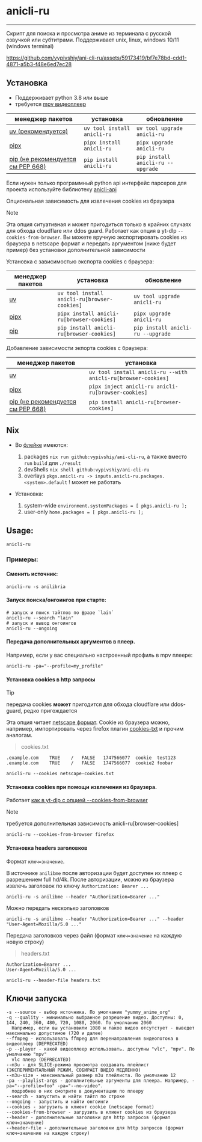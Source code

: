 # anicli-ru

---

Скрипт для поиска и просмотра аниме из терминала с русской озвучкой или субтитрами.
Поддерживает unix, linux, windows 10/11 (windows terminal)

https://github.com/vypivshiy/ani-cli-ru/assets/59173419/bf7e78bd-cdd1-4871-a5b3-f48e6ed7ec28

## Установка

- Поддерживает python 3.8 или выше
- требуется [mpv видеоплеер](https://github.com/mpv-player/mpv)

| менеджер пакетов                                                       | установка                   | обновление                        |
|------------------------------------------------------------------------|-----------------------------|-----------------------------------|
| [uv (рекомендуется)](https://docs.astral.sh/uv/#installation)          | `uv tool install anicli-ru` | `uv tool upgrade anicli-ru`       |
| [pipx](https://pipx.pypa.io/stable/installation/)                      | `pipx install anicli-ru`    | `pipx upgrade anicli-ru`          |
| [pip (не рекомендуется см PEP 668)](https://peps.python.org/pep-0668/) | `pip install anicli-ru`     | `pip install anicli-ru --upgrade` |

Если нужен только программный python api интерфейс парсеров для проекта используйте библиотеку [anicli-api](https://github.com/vypivshiy/anicli-api)

Опциональная зависимость для извлечения cookies из браузера

>[!note]
> 
> Эта опция ситуативная и может пригодиться только в крайних случаях для обхода cloudflare или ddos guard.
> Работает как опция в yt-dlp `--cookies-from-browser`.
> Вы можете вручную экспортировать cookies из браузера в netscape формат и передать аргументом (ниже будет пример) без установки дополнительной зависимости

Установка с зависимостью экспорта cookies с браузера:

| менеджер пакетов                                  | установка                                    | обновление                        |
|---------------------------------------------------|----------------------------------------------|-----------------------------------|
| [uv](https://docs.astral.sh/uv/#installation)     | `uv tool install anicli-ru[browser-cookies]` | `uv tool upgrade anicli-ru`       |
| [pipx](https://pipx.pypa.io/stable/installation/) | `pipx install anicli-ru[browser-cookies] `   | `pipx upgrade anicli-ru`          |
| [pip](https://peps.python.org/pep-0668/)          | `pip install anicli-ru[browser-cookies] `    | `pip install anicli-ru --upgrade` |


Добавление зависимости экпорта cookies с браузера:

| менеджер пакетов                                                       | установка                                                     |
|------------------------------------------------------------------------|---------------------------------------------------------------|
| [uv](https://docs.astral.sh/uv/#installation)                          | `uv tool install anicli-ru --with anicli-ru[browser-cookies]` |
| [pipx](https://pipx.pypa.io/stable/installation/)                      | `pipx inject anicli-ru anicli-ru[browser-cookies] `           | 
| [pip (не рекомендуется см PEP 668)](https://peps.python.org/pep-0668/) | `pip install anicli-ru[browser-cookies] `                     |


## Nix

- Во [флейке](./flake.nix) имеются:

  1. packages `nix run github:vypivshiy/ani-cli-ru`, a также вместо `run` `build` для `./result`
  2. devShells `nix shell github:vypivshiy/ani-cli-ru`
  3. overlays `pkgs.anicli-ru -> inputs.anicli-ru.packages.<system>.default` ! может не работать

- Установка:

  1. system-wide `environment.systemPackages = [ pkgs.anicli-ru ];`
  2. user-only `home.packages = [ pkgs.anicli-ru ];`

## Usage:

```shell
anicli-ru
```

### Примеры:

#### Сменить источник:

```shell
anicli-ru -s anilibria
```

#### Запуск поиска/онгоингов при старте:

```shell
# запуск и поиск тайтлов по фразе `lain`
anicli-ru --search "lain"
# запуск и вывод онгоингов
anicli-ru --ongoing
```

#### Передача дополнительных аргументов в плеер.

Например, если у вас специально настроенный профиль в mpv плеере:

```shell
anicli-ru -pa="--profile=my_profile"
```

#### Установка cookies в http запросы

>[!tip]
> передача cookies **может** пригодится для обхода cloudflare или ddos-guard, редко пригождается

Эта опция читает [netscape формат](https://curl.se/rfc/cookie_spec.html). 
Cookie из браузера можно, например, импортировать через firefox плагин [cookies-txt](https://addons.mozilla.org/en-US/firefox/addon/cookies-txt/)
и прочим аналогам.

> cookies.txt
```
.example.com	TRUE	/	FALSE	1747566077	cookie	test123
.example.com	TRUE	/	FALSE	1747566077	cookie2	foobar
```

```shell
anicli-ru --cookies netscape-cookies.txt
```

#### Установка cookies при помощи извлечения из браузера. 

Работает [как в yt-dlp с опцией --cookies-from-browser](https://github.com/yt-dlp/yt-dlp/wiki/FAQ#how-do-i-pass-cookies-to-yt-dlp)

>[!note]
> требуется дополнительная зависимость anicli-ru\[browser-cookies]

```shell
anicli-ru --cookies-from-browser firefox
```

#### Установка headers заголовков

Формат `ключ=значение`.

В источнике `anilibme` после авторизации будет доступен их плеер с разрешением full hd/4k.
После авторизации, можно из браузера извлечь заголовок по ключу `Authorization: Bearer ...`

```shell
anicli-ru -s anilibme --header "Authorization=Bearer ..."
```

Можно передать несколько заголовков

```shell
anicli-ru -s anilibme --header "Authorization=Bearer ..." --header "User-Agent=Mozilla/5.0 ..."
```

Передача заголовков через файл (формат `ключ=значение` на каждую новую строку)

> headers.txt
```
Authorization=Bearer ...
User-Agent=Mozilla/5.0 ...
```

```shell
anicli-ru --header-file headers.txt
```


## Ключи запуска

```
-s --source - выбор источника. По умолчанию "yummy_anime_org"
-q --quality - минимально выбранное разрешение видео. Доступны: 0, 144, 240, 360, 480, 720, 1080, 2060. По умолчанию 2060
  Например, если вы установили 1080 и такое видео отсутстует - выведет максимально допустимое (720 и далее)
--ffmpeg - использовать ffmpeg для перенаправления видеопотока в видеоплеер (DEPRECATED)
-p --player - какой видеоплеер использовать. доступны "vlc", "mpv". По умолчанию "mpv"
  vlc плеер (DEPRECATED)
--m3u - для SLICE-режима просмотра создавать плейлист (ЭКСПЕРИМЕНТАЛЬНЫЙ РЕЖИМ, СОБИРАЕТ ВИДЕО МЕДЛЕННО)
--m3u-size - максимальный размер m3u плейлиста. По умолчанию 12
-pa --playlist-args - дополнительные аргументы для плеера. Например, -pa="--profile=foo" -pa="--no-video".
  подробнее о них смотрите в документации по плееру
--search - запустить и найти тайтл по строке
--ongoing - запустить и найти онгоинги
--cookies - загрузить в клиент cookie (netscape format)
--cookies-from-browser - загрузить в клиент cookies из браузера
--header - дополнительные заголовки для http запросов (формат ключ=значение)
--header-file - дополнительные заголовки для http запросов (формат ключ=значение на каждую строку)
```

